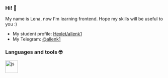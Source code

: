 ### Hi! 👋

My name is Lena, now I'm learning frontend. Hope my skills will be useful to you :)

- My student profile: [Hexlet/allenk1](https://ru.hexlet.io/u/allenk1)
- My Telegram: [@allenk1](https://t.me/allenk1)

### Languages ​​and tools 🤓
<img src="https://cdn.jsdelivr.net/gh/devicons/devicon/icons/javascript/javascript-original.svg" title="js" width="40" height="40"/>
          
          
